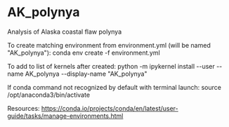 # AK_polynya
Analysis of Alaska coastal flaw polynya


To create matching environment from environment.yml (will be named "AK_polynya"):
conda env create -f environment.yml

To add to list of kernels after created:
python -m ipykernel install --user --name AK_polynya --display-name "AK_polynya"

If conda command not recognized by default with terminal launch:
source /opt/anaconda3/bin/activate

Resources:
https://conda.io/projects/conda/en/latest/user-guide/tasks/manage-environments.html
